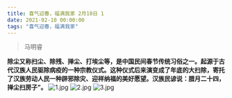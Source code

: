 ```yaml
---
title: 喜气迎春，福满我家 2月10日 1
date: 2021-02-10 00:00:00
tags: "喜气迎春，福满我家"
---
```

> 马明睿

**除尘又称扫尘、除残、掸尘、打埃尘等，是中国民间春节传统习俗之一。起源于古代汉族人民驱除病疫的一种宗教仪式。这种仪式后来演变成了年底的大扫除，寄托了汉族劳动人民一种辟邪除灾、迎祥纳福的美好愿望。汉族民谚说：腊月二十四，掸尘扫房子”。**
![1.jpg](https://i.loli.net/2021/02/10/2SCkT4jL1IlJcDq.jpg)
![2.jpg](https://i.loli.net/2021/02/10/z9mlufsOhKU1JQ8.jpg)
![3.jpg](https://i.loli.net/2021/02/10/JFelNz9td86RBK3.jpg)